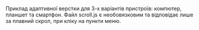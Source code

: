 Приклад адаптивної верстки для 3-х варіантів пристроїв: компютер, планшет та смартфон.
Файл scroll.js є необовязковим та відповідає лише за плавний скрол, при кліку на пункти меню.
